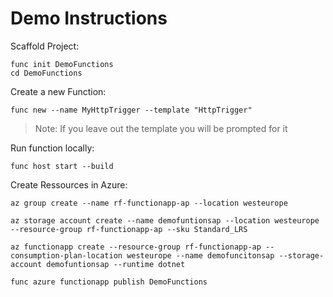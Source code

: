 # Demo Instructions

Scaffold Project:

```
func init DemoFunctions
cd DemoFunctions
```

Create a new Function:

```
func new --name MyHttpTrigger --template "HttpTrigger"
```

> Note: If you leave out the template you will be prompted for it

Run function locally:

```
func host start --build
```

Create Ressources in Azure:

```
az group create --name rf-functionapp-ap --location westeurope

az storage account create --name demofuntionsap --location westeurope --resource-group rf-functionapp-ap --sku Standard_LRS

az functionapp create --resource-group rf-functionapp-ap --consumption-plan-location westeurope --name demofuncitonsap --storage-account demofuntionsap --runtime dotnet

func azure functionapp publish DemoFunctions
```
